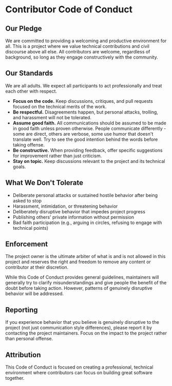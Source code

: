 # Contributor Code of Conduct

## Our Pledge

We are committed to providing a welcoming and productive environment for all. This is a project where we value technical contributions and civil discourse above all else. All contributors are welcome, regardless of background, so long as they engage constructively with the community.

## Our Standards

We are all adults. We expect all participants to act professionally and treat each other with respect.

- **Focus on the code.** Keep discussions, critiques, and pull requests focused on the technical merits of the work.
- **Be respectful.** Disagreements happen, but personal attacks, trolling, and harassment will not be tolerated.
- **Assume good faith.** All communications should be assumed to be made in good faith unless proven otherwise. People communicate differently - some are direct, others are verbose, some use humor that doesn't translate well. Try to see the good intention behind the words before taking offense.
- **Be constructive.** When providing feedback, offer specific suggestions for improvement rather than just criticism.
- **Stay on topic.** Keep discussions relevant to the project and its technical goals.

## What We Don't Tolerate

- Deliberate personal attacks or sustained hostile behavior after being asked to stop
- Harassment, intimidation, or threatening behavior
- Deliberately disruptive behavior that impedes project progress
- Publishing others' private information without permission
- Bad faith participation (e.g., arguing in circles, refusing to engage with technical points)

## Enforcement

The project owner is the ultimate arbiter of what is and is not allowed in this project and reserves the right and freedom to remove any content or contributor at their discretion.

While this Code of Conduct provides general guidelines, maintainers will generally try to clarify misunderstandings and give people the benefit of the doubt before taking action. However, patterns of genuinely disruptive behavior will be addressed.

## Reporting

If you experience behavior that you believe is genuinely disruptive to the project (not just communication style differences), please report it by contacting the project maintainers. Focus on the impact to the project rather than personal offense.

## Attribution

This Code of Conduct is focused on creating a professional, technical environment where contributors can focus on building great software together.